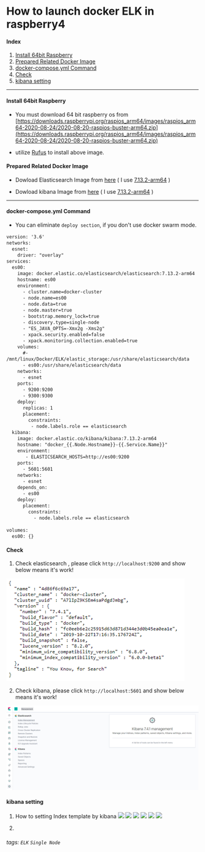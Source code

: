 # How to launch docker ELK in raspberry4

#### Index 

1. [Install 64bit Raspberry](#install)
2. [Prepared Related Docker Image](#Docker_Image)
3. [docker-compose.yml Command](#launch)
4. [Check](#check)
5. [kibana setting](#kibana)

----

<a name="install"/>

#### Install 64bit Raspberry

* You must download 64 bit raspberry os from [https://downloads.raspberrypi.org/raspios_arm64/images/raspios_arm64-2020-08-24/2020-08-20-raspios-buster-arm64.zip](https://downloads.raspberrypi.org/raspios_arm64/images/raspios_arm64-2020-08-24/2020-08-20-raspios-buster-arm64.zip)

* utilize [Rufus](https://rufus.ie/downloads/) to install above image.

<a name="Docker_Image"/>

#### Prepared Related Docker Image

* Dowload Elasticsearch Image from [here](https://www.docker.elastic.co/r/elasticsearch) ( I use [7.13.2-arm64](https://www.docker.elastic.co/r/elasticsearch/elasticsearch:7.13.2-arm64) )

* Dowload kibana Image from [here](https://www.docker.elastic.co/r/kibana) ( I use [7.13.2-arm64](https://www.docker.elastic.co/r/kibana/kibana:7.13.2-arm64) )

----
<a name="launch"/>

#### docker-compose.yml Command

* You can eliminate `deploy section`, if you don't use docker swarm mode.

```
version: '3.6'
networks:
  esnet:
    driver: "overlay"  
services:
  es00:
    image: docker.elastic.co/elasticsearch/elasticsearch:7.13.2-arm64
    hostname: es00
    environment:
      - cluster.name=docker-cluster
      - node.name=es00
      - node.data=true
      - node.master=true
      - bootstrap.memory_lock=true
      - discovery.type=single-node
      - "ES_JAVA_OPTS=-Xmx2g -Xms2g"
      - xpack.security.enabled=false
      - xpack.monitoring.collection.enabled=true   
    volumes:
      #- /mnt/linux/Docker/ELK/elastic_storage:/usr/share/elasticsearch/data
      - es00:/usr/share/elasticsearch/data
    networks:
      - esnet
    ports:
      - 9200:9200
      - 9300:9300      
    deploy:
      replicas: 1
      placement:
        constraints:
         - node.labels.role == elasticsearch
  kibana:
    image: docker.elastic.co/kibana/kibana:7.13.2-arm64
    hostname: "docker_{{.Node.Hostname}}-{{.Service.Name}}"
    environment:
       - ELASTICSEARCH_HOSTS=http://es00:9200
    ports:
      - 5601:5601
    networks:
      - esnet
    depends_on:
      - es00
    deploy:
      placement:
        constraints:
          - node.labels.role == elasticsearch
 
volumes:
  es00: {}
```

<a name="check"/>

#### Check

1. Check elasticsearch , please click `http://localhost:9200` and show below means it's work!

![](tmp/check_elastic_live.png)

2. Check kibana, please click `http://localhost:5601` and show below means it's work!

![](tmp/check_kibana_live.png)

<a name="kibana"/>

#### kibana setting

1. How to setting Index template by kibana
![](https://i.imgur.com/4w6OPkL.png)
![](https://i.imgur.com/OFXvHX9.png)
![](https://i.imgur.com/1iIR13q.png)
![](https://i.imgur.com/kWKwr8B.png)
![](https://i.imgur.com/jgLmg3v.png)
![](https://i.imgur.com/RdzQy8Z.png)


3. 

###### tags: `ELK` `Single Node`